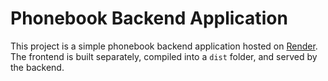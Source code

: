# Phonebook Backend Application

This project is a simple phonebook backend application hosted on [Render](https://render.com). The frontend is built separately, compiled into a `dist` folder, and served by the backend.

